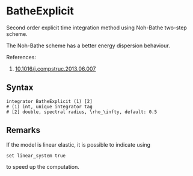 # BatheExplicit

Second order explicit time integration method using Noh-Bathe two-step scheme.

The Noh-Bathe scheme has a better energy dispersion behaviour.

References:

1. [10.1016/j.compstruc.2013.06.007](https://doi.org/10.1016/j.compstruc.2013.06.007)

## Syntax

```text
integrator BatheExplicit (1) [2]
# (1) int, unique integrator tag
# [2] double, spectral radius, \rho_\infty, default: 0.5
```

## Remarks

If the model is linear elastic, it is possible to indicate using

```text
set linear_system true
```

to speed up the computation.
